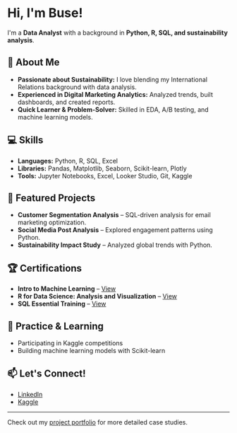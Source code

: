 # Hi, I'm Buse!

I'm a **Data Analyst** with a background in **Python, R, SQL, and sustainability analysis**. 

## 🌱 About Me
- **Passionate about Sustainability:** I love blending my International Relations background with data analysis.
- **Experienced in Digital Marketing Analytics:** Analyzed trends, built dashboards, and created reports.
- **Quick Learner & Problem-Solver:** Skilled in EDA, A/B testing, and machine learning models.

## 💻 Skills
- **Languages:** Python, R, SQL, Excel
- **Libraries:** Pandas, Matplotlib, Seaborn, Scikit-learn, Plotly
- **Tools:** Jupyter Notebooks, Excel, Looker Studio, Git, Kaggle

## 📂 Featured Projects
- **Customer Segmentation Analysis** – SQL-driven analysis for email marketing optimization.
- **Social Media Post Analysis** – Explored engagement patterns using Python.
- **Sustainability Impact Study** – Analyzed global trends with Python.

## 🏆 Certifications
- **Intro to Machine Learning** – [View](https://www.kaggle.com/learn/certification/busetmkaya/intro-to-machine-learning)
- **R for Data Science: Analysis and Visualization** – [View](https://www.linkedin.com/learning/certificates/06bf7245fefef176c33360c88bc39df36f454c44fd41a1cb5f56eeec7deb7590)
- **SQL Essential Training** – [View](https://www.linkedin.com/learning/certificates/048f2950fa39d72e992f41bfc12c9149b72d5b189554697705804772a7de54a8) 

## 📝 Practice & Learning
- Participating in Kaggle competitions
- Building machine learning models with Scikit-learn

## 📫 Let's Connect!
- [LinkedIn](https://www.linkedin.com/in/busetumkaya/) 
- [Kaggle](https://www.kaggle.com/busetmkaya)

---
Check out my [project portfolio](https://github.com/busetumkaya/buse-tumkaya-portfolio) for more detailed case studies.
